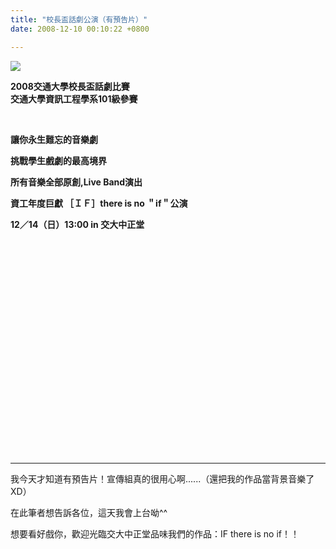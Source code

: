 ```yaml
---
title: "校長盃話劇公演（有預告片）"
date: 2008-12-10 00:10:22 +0800

---
```




<a target="_blank" href="http://www.wretch.cc/album/show.php?i=j790316&amp;b=1&amp;f=1961681587.jpg">![](/images/slum-area/107_5.jpg)<br /></a>



**2008交通大學校長盃話劇比賽<br />交通大學資訊工程學系101級參賽<br />**



&nbsp;



**讓你永生難忘的音樂劇**



**挑戰學生戲劇的最高境界**



**所有音樂全部原創,Live Band演出**



**資工年度巨獻 ［ＩＦ］there is no ＂if＂公演**



**12／14（日）13:00 in 交大中正堂**



<object height="344" width="425" codebase="http://download.macromedia.com/pub/shockwave/cabs/flash/swflash.cab#version=6,0,40,0" classid="clsid:d27cdb6e-ae6d-11cf-96b8-444553540000">





<embed height="344" width="425" src="http://www.youtube.com/v/iPgZ50tB5s4&amp;hl=zh_TW&amp;fs=1" allowscriptaccess="always" allowfullscreen="true" type="application/x-shockwave-flash"></embed></object>

<hr />

我今天才知道有預告片！宣傳組真的很用心啊......（還把我的作品當背景音樂了XD）



在此筆者想告訴各位，這天我會上台呦^^



想要看好戲你，歡迎光臨交大中正堂品味我們的作品：IF there is no if！！


